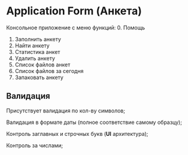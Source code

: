 # Application Form (Анкета)

Консольное приложение с меню функций:
0. Помощь
1. Заполнить анкету
2. Найти анкету
3. Статистика анкет
4. Удалить анкету
5. Список файлов анкет
6. Список файлов за сегодня
7. Запаковать анкету

## Валидация

Присутствует валидация по кол-ву символов;

Валидация в формате даты (полное соответствие самому образцу);

Контроль заглавных и строчных букв (**UI** архитектура);

Контроль за числами;
